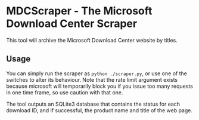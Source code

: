 # MDCScraper - The Microsoft Download Center Scraper
This tool will archive the Microsoft Download Center website by titles.

## Usage
You can simply run the scraper as `python ./scraper.py`, or use one of the 
switches to alter its behaviour. Note that the rate limit argument exists because
microsoft will temporarily block you if you issue too many requests in one time frame, 
so use caution with that one.

The tool outputs an SQLite3 database that contains the status for each download ID, and
if successful, the product name and title of the web page.
